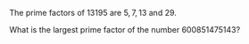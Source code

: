 The prime factors of $13195$ are $5, 7, 13$ and $29$.

What is the largest prime factor of the number $600851475143$?
